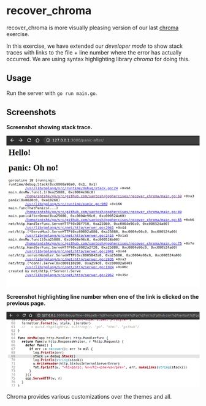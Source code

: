 # recover_chroma

recover_chroma is more visually pleasing version of our last [chroma](../recover/README.md) exercise. 

In this exercise, we have extended our *developer mode* to show stack traces with links to the file + line number where the error has actually occurred. We are using syntax highlighting library *chroma* for doing this.

## Usage 

Run the server with `go run main.go`.

## Screenshots

**Screenshot showing stack trace.**

![stack trace with links](./stack_trace.png "stack trace with links")

**Screenshot highlighting line number when one of the link is clicked on the previous page.**

![stack trace with line number highlighted](./stack_trace_line_highlight.png "stack trace with line number highlighted")

Chroma provides various customizations over the themes and all.

